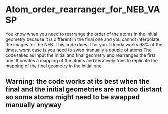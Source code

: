 # Atom_order_rearranger_for_NEB_VASP
You know when you need to rearrange the order of the atoms in the initial geometry because it is different in the final one and you cannot interpolate the images for the NEB. This code does it for you. It kinda works 98% of the times, worst case is you need to swap manually a couple of atoms 
The code takes as input the initial and final geometry and rearranges the first one. It creates a mapping of the atoms and iteratively tries to replicate the mapping of the final geometry in the initial one. 

## Warning: the code works at its best when the final and the initial geometries are not too distant so some atoms might need to be swapped manually anyway 
